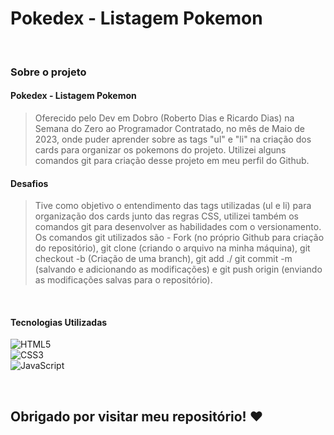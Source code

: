 # Pokedex - Listagem Pokemon



<br>

### Sobre o projeto
#### Pokedex - Listagem Pokemon
>Oferecido pelo Dev em Dobro (Roberto Dias e Ricardo Dias) na Semana do Zero ao Programador Contratado, no mês de Maio de 2023, onde puder aprender sobre as tags "ul" e "li" na criação dos cards para organizar os pokemons do projeto. Utilizei alguns comandos git para criação desse projeto em meu perfil do Github.
#### Desafios
>Tive como objetivo o entendimento das tags utilizadas (ul e li) para organização dos cards junto das regras CSS, utilizei também os comandos git para desenvolver as habilidades com o versionamento. Os comandos git utilizados são - Fork (no próprio Github para criação do repositório), git clone (criando o arquivo na minha máquina), git checkout -b (Criação de uma branch), git add ./ git commit -m (salvando e adicionando as modificações) e git push origin (enviando as modificações salvas para o repositório).

<br>

#### Tecnologias Utilizadas
![HTML5](https://img.shields.io/badge/html5-%23E34F26.svg?style=for-the-badge&logo=html5&logoColor=white) <br>
![CSS3](https://img.shields.io/badge/css3-%231572B6.svg?style=for-the-badge&logo=css3&logoColor=white) <br>
![JavaScript](https://img.shields.io/badge/javascript-%23323330.svg?style=for-the-badge&logo=javascript&logoColor=%23F7DF1E)

<br>

## Obrigado por visitar meu repositório! ❤️
